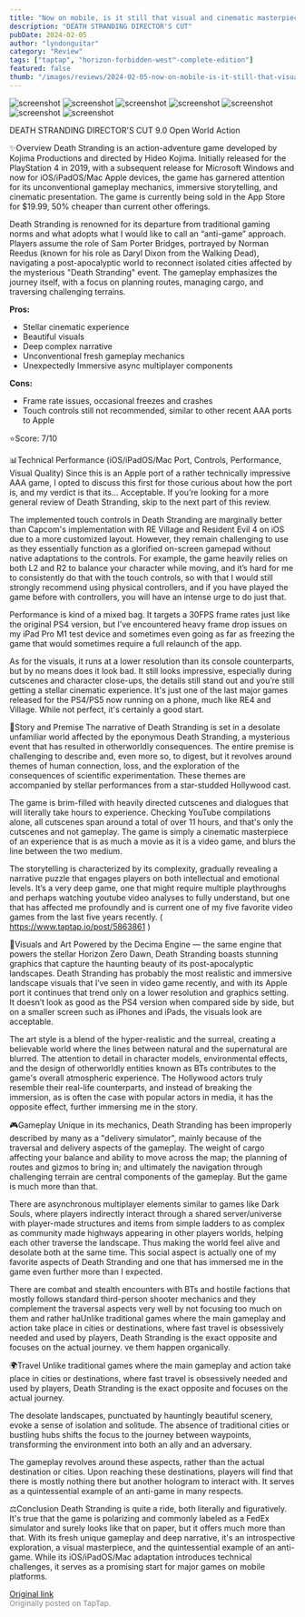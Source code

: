```yaml
---
title: "Now on mobile, is it still that visual and cinematic masterpiece? | Review - Death Stranding"
description: "DEATH STRANDING DIRECTOR'S CUT"
pubDate: 2024-02-05
author: "lyndonguitar"
category: "Review"
tags: ["taptap", "horizon-forbidden-west™-complete-edition"]
featured: false
thumb: "/images/reviews/2024-02-05-now-on-mobile-is-it-still-that-visual-and-cinematic-masterpiece--review---death-stranding-0.avif"
---
```


<div class="gallery">
  <img src="/images/reviews/2024-02-05-now-on-mobile-is-it-still-that-visual-and-cinematic-masterpiece--review---death-stranding-0.avif" alt="screenshot" />
  <img src="/images/reviews/2024-02-05-now-on-mobile-is-it-still-that-visual-and-cinematic-masterpiece--review---death-stranding-1.avif" alt="screenshot" />
  <img src="/images/reviews/2024-02-05-now-on-mobile-is-it-still-that-visual-and-cinematic-masterpiece--review---death-stranding-2.avif" alt="screenshot" />
  <img src="/images/reviews/2024-02-05-now-on-mobile-is-it-still-that-visual-and-cinematic-masterpiece--review---death-stranding-3.avif" alt="screenshot" />
  <img src="/images/reviews/2024-02-05-now-on-mobile-is-it-still-that-visual-and-cinematic-masterpiece--review---death-stranding-4.avif" alt="screenshot" />
  <img src="/images/reviews/2024-02-05-now-on-mobile-is-it-still-that-visual-and-cinematic-masterpiece--review---death-stranding-5.avif" alt="screenshot" />
  <img src="/images/reviews/2024-02-05-now-on-mobile-is-it-still-that-visual-and-cinematic-masterpiece--review---death-stranding-6.avif" alt="screenshot" />
</div>

DEATH STRANDING DIRECTOR'S CUT
9.0
Open World
Action

✨Overview
Death Stranding is an action-adventure game developed by Kojima Productions and directed by Hideo Kojima. Initially released for the PlayStation 4 in 2019, with a subsequent release for Microsoft Windows and now for iOS/iPadOS/Mac Apple devices, the game has garnered attention for its unconventional gameplay mechanics, immersive storytelling, and cinematic presentation. The game is currently being sold in the App Store for $19.99, 50% cheaper than current other offerings.

Death Stranding is renowned for its departure from traditional gaming norms and what adopts what I would like to call an “anti-game” approach. Players assume the role of Sam Porter Bridges, portrayed by Norman Reedus (known for his role as Daryl Dixon from the Walking Dead), navigating a post-apocalyptic world to reconnect isolated cities affected by the mysterious "Death Stranding" event. The gameplay emphasizes the journey itself, with a focus on planning routes, managing cargo, and traversing challenging terrains.


**Pros:**
- Stellar cinematic experience
- Beautiful visuals
- Deep complex narrative
- Unconventional fresh gameplay mechanics
- Unexpectedly Immersive async multiplayer components



**Cons:**
- Frame rate issues, occasional freezes and crashes
- Touch controls still not recommended, similar to other recent AAA ports to Apple


⭐️Score: 7/10

📊Technical Performance (iOS/iPadOS/Mac Port, Controls, Performance, Visual Quality)
Since this is an Apple port of a rather technically impressive AAA game, I opted to discuss this first for those curious about how the port is, and my verdict is that its… Acceptable. If you’re looking for a more general review of Death Stranding, skip to the next part of this review.

The implemented touch controls in Death Stranding are marginally better than Capcom's implementation with RE Village and Resident Evil 4 on iOS due to a more customized layout. However, they remain challenging to use as they essentially function as a glorified on-screen gamepad without native adaptations to the controls. For example, the game heavily relies on both L2 and R2 to balance your character while moving, and it’s hard for me to consistently do that with the touch controls, so with that I would still strongly recommend using physical controllers, and if you have played the game before with controllers, you will have an intense urge to do just that.

Performance is kind of a mixed bag. It targets a 30FPS frame rates just like the original PS4 version, but I’ve encountered heavy frame drop issues on my iPad Pro M1 test device and sometimes even going as far as freezing the game that would sometimes require a full relaunch of the app.

As for the visuals, it runs at a lower resolution than its console counterparts, but by no means does it look bad. It still looks impressive, especially during cutscenes and character close-ups, the details still stand out and you’re still getting a stellar cinematic experience. It's just one of the last major games released for the PS4/PS5 now running on a phone, much like RE4 and Village. While not perfect, it's certainly a good start.

📖Story and Premise
The narrative of Death Stranding is set in a desolate unfamiliar world affected by the eponymous Death Stranding, a mysterious event that has resulted in otherworldly consequences. The entire premise is challenging to describe and, even more so, to digest, but it revolves around themes of human connection, loss, and the exploration of the consequences of scientific experimentation. These themes are accompanied by stellar performances from a star-studded Hollywood cast.

The game is brim-filled with heavily directed cutscenes and dialogues that will literally take hours to experience. Checking YouTube compilations alone, all cutscenes span around a total of over 11 hours, and that's only the cutscenes and not gameplay. The game is simply a cinematic masterpiece of an experience that is as much a movie as it is a video game, and blurs the line between the two medium.

The storytelling is characterized by its complexity, gradually revealing a narrative puzzle that engages players on both intellectual and emotional levels. It’s a very deep game, one that might require multiple playthroughs and perhaps watching youtube video analyses to fully understand, but one that has affected me profoundly and is current one of my five favorite video games from the last five years recently. ( https://www.taptap.io/post/5863861 )

🎨Visuals and Art
Powered by the Decima Engine — the same engine that powers the stellar Horizon Zero Dawn, Death Stranding boasts stunning graphics that capture the haunting beauty of its post-apocalyptic landscapes. Death Stranding has probably the most realistic and immersive landscape visuals that I’ve seen in video game recently, and with its Apple port it continues that trend only on a lower resolution and graphics setting. It doesn’t look as good as the PS4 version when compared side by side, but on a smaller screen such as iPhones and iPads, the visuals look are acceptable.

The art style is a blend of the hyper-realistic and the surreal, creating a believable world where the lines between natural and the supernatural are blurred. The attention to detail in character models, environmental effects, and the design of otherworldly entities known as BTs contributes to the game's overall atmospheric experience. The Hollywood actors truly resemble their real-life counterparts, and instead of breaking the immersion, as is often the case with popular actors in media, it has the opposite effect, further immersing me in the story.

🎮Gameplay
Unique in its mechanics, Death Stranding has been improperly described by many as a "delivery simulator", mainly because of the traversal and delivery aspects of the gameplay. The weight of cargo affecting your balance and ability to move across the map; the planning of routes and gizmos to bring in; and ultimately the navigation through challenging terrain are central components of the gameplay.  But the game is much more than that.

There are asynchronous multiplayer elements similar to games like Dark Souls, where players indirectly interact through a shared server/universe with player-made structures and items from simple ladders to as complex as community made highways appearing in other players worlds, helping each other traverse the landscape. Thus making the world feel alive and desolate both at the same time. This social aspect is actually one of my favorite aspects of Death Stranding and one that has immersed me in the game even further more than I expected.

There are combat and stealth encounters with BTs and hostile factions that mostly follows standard third-person shooter mechanics and they complement the traversal aspects very well by not focusing too much on them and rather haUnlike traditional games where the main gameplay and action take place in cities or destinations, where fast travel is obsessively needed and used by players, Death Stranding is the exact opposite and focuses on the actual journey. ve them happen organically.

🌍Travel
Unlike traditional games where the main gameplay and action take place in cities or destinations, where fast travel is obsessively needed and used by players, Death Stranding is the exact opposite and focuses on the actual journey.

The desolate landscapes, punctuated by hauntingly beautiful scenery, evoke a sense of isolation and solitude. The absence of traditional cities or bustling hubs shifts the focus to the journey between waypoints, transforming the environment into both an ally and an adversary.

The gameplay revolves around these aspects, rather than the actual destination or cities. Upon reaching these destinations, players will find that there is mostly nothing there but another hologram to interact with.  It serves as a quintessential example of an anti-game in many respects.

⚖️Conclusion
Death Stranding is quite a ride, both literally and figuratively. It's true that the game is polarizing and commonly labeled as a FedEx simulator and surely looks like that on paper, but it offers much more than that. With its fresh unique gameplay and deep narrative, it's an introspective exploration, a visual masterpiece, and the quintessential example of an anti-game. While its iOS/iPadOS/Mac adaptation introduces technical challenges, it serves as a promising start for major games on mobile platforms.

[Original link](https://www.taptap.io/post/6963929)<br><span style="font-size: 0.95em; color: #888;">Originally posted on TapTap.</span>
